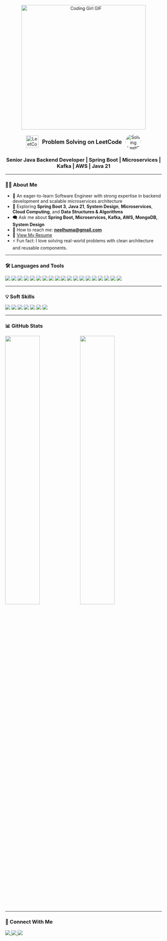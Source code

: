 <!-- LeetCode Block (p1) -->
<p align="center">
  <img src="https://media.giphy.com/media/L1R1tvI9svkIWwpVYr/giphy.gif" width="400" alt="Coding Girl GIF" />
</p>

<p align="center">
  <a href="https://leetcode.com/u/neelhuma/" target="_blank" style="text-decoration: none; display: flex; align-items: center; justify-content: center; gap: 12px;">
    <img src="https://upload.wikimedia.org/wikipedia/commons/1/19/LeetCode_logo_black.png" width="40" alt="LeetCode Logo" />
    <span style="font-size: 18px; font-weight: 600; color: #000;">Problem Solving on LeetCode</span>
    <img src="https://media.giphy.com/media/xThuWd5Go1F2qDsg1O/giphy.gif" width="50" style="border-radius: 50%;" alt="Solving LeetCode GIF" />
  </a>
</p>

<h3 align="center">Senior Java Backend Developer | Spring Boot | Microservices | Kafka | AWS | Java 21</h3>

---

### 🧑‍💻 About Me

- 🚀 An eager-to-learn Software Engineer with strong expertise in backend development and scalable microservices architecture  
- 🌱 Exploring **Spring Boot 3**, **Java 21**, **System Design**, **Microservices**, **Cloud Computing**, and **Data Structures & Algorithms**  
- 🗨️ Ask me about **Spring Boot, Microservices, Kafka, AWS, MongoDB, System Design**  
- 💋 How to reach me: **neelhuma@gmail.com**  
- 📄 [View My Resume](./resume/Neelu_Sahai_Resume.pdf)  
- ⚡ Fun fact: I love solving real-world problems with clean architecture and reusable components.

---

### 🛠️ Languages and Tools

<p align="left">
  <img src="https://img.shields.io/badge/Java-17%2F21-007396?style=for-the-badge&logo=java&logoColor=white" />
  <img src="https://img.shields.io/badge/SpringBoot-6DB33F?style=for-the-badge&logo=springboot&logoColor=white" />
  <img src="https://img.shields.io/badge/Kafka-231F20?style=for-the-badge&logo=apachekafka&logoColor=white" />
  <img src="https://img.shields.io/badge/AWS-232F3E?style=for-the-badge&logo=amazonaws&logoColor=white" />
  <img src="https://img.shields.io/badge/MongoDB-47A248?style=for-the-badge&logo=mongodb&logoColor=white" />
  <img src="https://img.shields.io/badge/Redis-DC382D?style=for-the-badge&logo=redis&logoColor=white" />
  <img src="https://img.shields.io/badge/MySQL-00758F?style=for-the-badge&logo=mysql&logoColor=white" />
  <img src="https://img.shields.io/badge/RabbitMQ-FF6600?style=for-the-badge&logo=rabbitmq&logoColor=white" />
  <img src="https://img.shields.io/badge/Docker-2496ED?style=for-the-badge&logo=docker&logoColor=white" />
  <img src="https://img.shields.io/badge/Kubernetes-326CE5?style=for-the-badge&logo=kubernetes&logoColor=white" />
  <img src="https://img.shields.io/badge/Git-F05032?style=for-the-badge&logo=git&logoColor=white" />
  <img src="https://img.shields.io/badge/Maven-C71A36?style=for-the-badge&logo=apachemaven&logoColor=white" />
  <img src="https://img.shields.io/badge/Jenkins-D24939?style=for-the-badge&logo=jenkins&logoColor=white" />
  <img src="https://img.shields.io/badge/REST_API-00599C?style=for-the-badge&logo=rest&logoColor=white" />
  <img src="https://img.shields.io/badge/Multithreading-00618A?style=for-the-badge" />
  <img src="https://img.shields.io/badge/Concurrency-6E6E6E?style=for-the-badge" />
  <img src="https://img.shields.io/badge/Microservices-FF9800?style=for-the-badge" />
  <img src="https://img.shields.io/badge/System%20Design-4CAF50?style=for-the-badge" />
  <img src="https://img.shields.io/badge/Data%20Structures%20&%20Algorithms-2196F3?style=for-the-badge" />
</p>

---

### 💡 Soft Skills

<p align="left">
  <img src="https://img.shields.io/badge/Communication-4B0082?style=for-the-badge&logoColor=white" />
  <img src="https://img.shields.io/badge/Collaboration-800080?style=for-the-badge&logoColor=white" />
  <img src="https://img.shields.io/badge/Problem%20Solving-9932CC?style=for-the-badge&logoColor=white" />
  <img src="https://img.shields.io/badge/Time%20Management-BA55D3?style=for-the-badge&logoColor=white" />
  <img src="https://img.shields.io/badge/Leadership-8A2BE2?style=for-the-badge&logoColor=white" />
  <img src="https://img.shields.io/badge/Adaptability-DDA0DD?style=for-the-badge&logoColor=black" />
  <img src="https://img.shields.io/badge/Critical%20Thinking-DA70D6?style=for-the-badge&logoColor=black" />
</p>

---

### 📊 GitHub Stats

<p align="left">
  <img src="https://github-readme-stats.vercel.app/api?username=temptation4&show_icons=true&theme=radical" width="47%" />
  <img src="https://github-readme-streak-stats.herokuapp.com/?user=temptation4&theme=radical" width="47%" />
</p>

---

### 🔗 Connect With Me

<p align="left">
  <a href="https://www.linkedin.com/in/neelu-sahai-6367681b/" target="_blank">
    <img src="https://img.shields.io/badge/LinkedIn-blue?style=for-the-badge&logo=linkedin&logoColor=white" />
  </a>
  <a href="mailto:neelhuma@gmail.com" target="_blank">
    <img src="https://img.shields.io/badge/Gmail-D14836?style=for-the-badge&logo=gmail&logoColor=white" />
  </a>
  <a href="https://leetcode.com/u/neelhuma/" target="_blank">
    <img src="https://img.shields.io/badge/LeetCode-FFA116?style=for-the-badge&logo=leetcode&logoColor=black" />
  </a>
</p>
